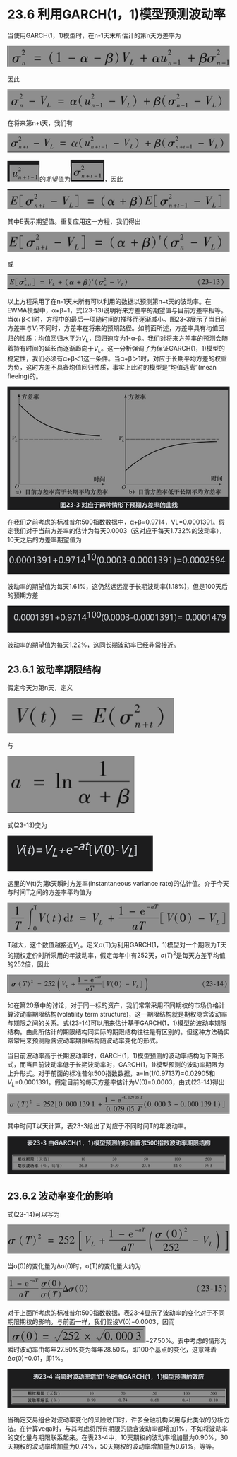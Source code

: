 # 23.6 利用GARCH(1，1)模型预测波动率

当使用GARCH(1，1)模型时，在n-1天末所估计的第n天方差率为

![](images/2024-03-20-16-48-43.png)

因此

![](images/2024-03-20-16-49-04.png)

在将来第n+t天，我们有

![](images/2024-03-20-16-49-26.png)

![](images/2024-03-20-16-49-59.png)的期望值为![](images/2024-03-20-16-50-11.png)，因此

![](images/2024-03-20-16-50-31.png)

其中E表示期望值。重复应用这一方程，我们得出

![](images/2024-03-20-16-50-52.png)

或

![](images/2024-03-20-16-51-11.png)

以上方程采用了在n-1天末所有可以利用的数据以预测第n+t天的波动率。在EWMA模型中，α+β=1，式(23-13)说明将来方差率的期望值与目前方差率相等。当α+β＜1时，方程中的最后一项随时间的推移而逐渐减小。图23-3展示了当目前方差率与$`V_L`$不同时，方差率在将来的预期路径。如前面所述，方差率具有均值回归的性质：均值回归水平为$`V_L`$，回归速度为1-α-β。我们对将来方差率的预测会随着持有时间的延长而逐渐趋向于$`V_L`$。这一分析强调了为保证GARCH(1，1)模型的稳定性，我们必须有α+β＜1这一条件。当α+β＞1时，对应于长期平均方差的权重为负，这时方差不具备均值回归性质，事实上此时的模型是“均值逃离”(mean fleeing)的。

![](images/2024-03-20-16-51-36.png)

在我们之前考虑的标准普尔500指数数据中，α+β=0.9714，VL=0.0001391。假定我们对于当前方差率的估计为每天0.0003（这对应于每天1.732%的波动率），10天之后的方差率期望值为


![](images/2024-03-20-16-53-51.png)


波动率的期望值为每天1.61%，这仍然远远高于长期波动率(1.18%)，但是100天后的预期方差

![](images/2024-03-20-16-54-02.png)

波动率的期望值为每天1.22%，这同长期波动率已经非常接近。

## 23.6.1 波动率期限结构

假定今天为第n天，定义

![](images/2024-03-20-16-54-15.png)

与

![](images/2024-03-20-16-54-30.png)

式(23-13)变为

![](images/2024-03-20-16-54-50.png)

这里的V(t)为第t天瞬时方差率(instantaneous variance rate)的估计值。介于今天与时间T之间的方差率平均值为

![](images/2024-03-20-16-55-24.png)

T越大，这个数值越接近$`V_L`$。定义σ(T)为利用GARCH(1，1)模型对一个期限为T天的期权定价时所采用的年波动率，假定每年中有252天，$`σ(T)^2`$是每天方差平均值的252倍，因此

![](images/2024-03-20-16-55-52.png)

如在第20章中的讨论，对于同一标的资产，我们常常采用不同期权的市场价格计算波动率期限结构(volatility term structure)，这一期限结构就是期权隐含波动率与期限之间的关系。式(23-14)可以用来估计基于GARCH(1，1)模型的波动率期限结构。由此所估计的期限结构同实际的期限结构往往是有区别的。但这种方法确实常常用来预测隐含波动率期限结构随波动率变化的形式。


当目前波动率高于长期波动率时，GARCH(1，1)模型预测的波动率结构为下降形式，而当目前波动率低于长期波动率时，GARCH(1，1)模型预测的波动率期限为上升形式。对于前面的标准普尔500指数数据，a=ln(1/0.97137)=0.02905和$`V_L`$=0.0001391。假定目前的每天方差率估计为V(0)=0.0003，由式(23-14)得出

![](images/2024-03-20-16-57-11.png)

其中时间T以天计算，表23-3给出了对应于不同时间T的年波动率。

![](images/2024-03-20-16-57-33.png)


## 23.6.2 波动率变化的影响

式(23-14)可以写为

![](images/2024-03-20-16-58-08.png)

当σ(0)的变化量为Δσ(0)时，σ(T)的变化量大约为


![](images/2024-03-20-16-58-30.png)


对于上面所考虑的标准普尔500指数数据，表23-4显示了波动率的变化对于不同期限期权的影响。与前面一样，我们假设V(0)=0.0003，因而![](images/2024-03-20-16-58-54.png)=27.50%。表中考虑的情形为瞬时波动率由每年27.50%变为每年28.50%，即100个基点的变化，这意味着Δσ(0)=0.01，即1%。

![](images/2024-03-20-16-59-08.png)

当确定交易组合对波动率变化的风险敞口时，许多金融机构采用与此类似的分析方法。在计算vega时，与其考虑将所有期限的隐含波动率都增加1%，不如将波动率的变化量与期限联系起来。在表23-4中，10天期权的波动率增加量为0.90%，30天期权的波动率增加量为0.74%，50天期权的波动率增加量为0.61%，等等。